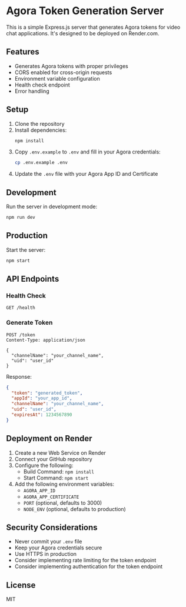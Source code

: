 # Agora Token Generation Server

This is a simple Express.js server that generates Agora tokens for video chat applications. It's designed to be deployed on Render.com.

## Features

- Generates Agora tokens with proper privileges
- CORS enabled for cross-origin requests
- Environment variable configuration
- Health check endpoint
- Error handling

## Setup

1. Clone the repository
2. Install dependencies:
   ```bash
   npm install
   ```
3. Copy `.env.example` to `.env` and fill in your Agora credentials:
   ```bash
   cp .env.example .env
   ```
4. Update the `.env` file with your Agora App ID and Certificate

## Development

Run the server in development mode:
```bash
npm run dev
```

## Production

Start the server:
```bash
npm start
```

## API Endpoints

### Health Check
```
GET /health
```

### Generate Token
```
POST /token
Content-Type: application/json

{
  "channelName": "your_channel_name",
  "uid": "user_id"
}
```

Response:
```json
{
  "token": "generated_token",
  "appId": "your_app_id",
  "channelName": "your_channel_name",
  "uid": "user_id",
  "expiresAt": 1234567890
}
```

## Deployment on Render

1. Create a new Web Service on Render
2. Connect your GitHub repository
3. Configure the following:
   - Build Command: `npm install`
   - Start Command: `npm start`
4. Add the following environment variables:
   - `AGORA_APP_ID`
   - `AGORA_APP_CERTIFICATE`
   - `PORT` (optional, defaults to 3000)
   - `NODE_ENV` (optional, defaults to production)

## Security Considerations

- Never commit your `.env` file
- Keep your Agora credentials secure
- Use HTTPS in production
- Consider implementing rate limiting for the token endpoint
- Consider implementing authentication for the token endpoint

## License

MIT 